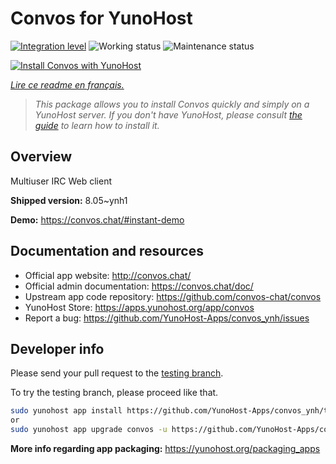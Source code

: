 <!--
N.B.: This README was automatically generated by https://github.com/YunoHost/apps/tree/master/tools/readme_generator
It shall NOT be edited by hand.
-->

# Convos for YunoHost

[![Integration level](https://dash.yunohost.org/integration/convos.svg)](https://dash.yunohost.org/appci/app/convos) ![Working status](https://ci-apps.yunohost.org/ci/badges/convos.status.svg) ![Maintenance status](https://ci-apps.yunohost.org/ci/badges/convos.maintain.svg)

[![Install Convos with YunoHost](https://install-app.yunohost.org/install-with-yunohost.svg)](https://install-app.yunohost.org/?app=convos)

*[Lire ce readme en français.](./README_fr.md)*

> *This package allows you to install Convos quickly and simply on a YunoHost server.
If you don't have YunoHost, please consult [the guide](https://yunohost.org/#/install) to learn how to install it.*

## Overview

Multiuser IRC Web client

**Shipped version:** 8.05~ynh1

**Demo:** https://convos.chat/#instant-demo
## Documentation and resources

* Official app website: <http://convos.chat/>
* Official admin documentation: <https://convos.chat/doc/>
* Upstream app code repository: <https://github.com/convos-chat/convos>
* YunoHost Store: <https://apps.yunohost.org/app/convos>
* Report a bug: <https://github.com/YunoHost-Apps/convos_ynh/issues>

## Developer info

Please send your pull request to the [testing branch](https://github.com/YunoHost-Apps/convos_ynh/tree/testing).

To try the testing branch, please proceed like that.

``` bash
sudo yunohost app install https://github.com/YunoHost-Apps/convos_ynh/tree/testing --debug
or
sudo yunohost app upgrade convos -u https://github.com/YunoHost-Apps/convos_ynh/tree/testing --debug
```

**More info regarding app packaging:** <https://yunohost.org/packaging_apps>